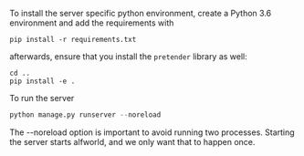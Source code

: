 To install the server specific python environment, create a Python 3.6 environment and add the requirements with 

```
pip install -r requirements.txt
```

afterwards, ensure that you install the `pretender` library as well:

```
cd ..
pip install -e .
```

To run the server
```python
python manage.py runserver --noreload
```

The --noreload option is important to avoid running two processes.
Starting the server starts alfworld, and we only want that to happen once.